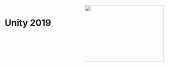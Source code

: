 <img align="right" width="250" height="180" src="https://images.techhive.com/images/article/2015/03/unity-logo-100571261-large.jpg">

# Unity 2019
